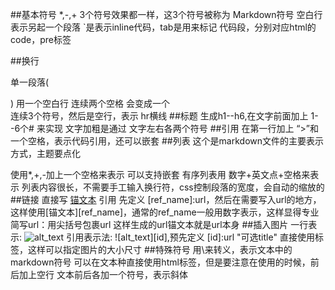 ##基本符号
*,-,+ 3个符号效果都一样，这3个符号被称为 Markdown符号
空白行表示另起一个段落
`是表示inline代码，tab是用来标记 代码段，分别对应html的code，pre标签

##换行
   
单一段落( <p>) 用一个空白行
连续两个空格 会变成一个 <br>
连续3个符号，然后是空行，表示 hr横线
##标题
生成h1--h6,在文字前面加上 1--6个# 来实现
文字加粗是通过 文字左右各两个符号
##引用
在第一行加上 “>”和一个空格，表示代码引用，还可以嵌套
##列表
这个是markdown文件的主要表示方式，主题要点化

使用*,+,-加上一个空格来表示
可以支持嵌套
有序列表用 数字+英文点+空格来表示
列表内容很长，不需要手工输入换行符，css控制段落的宽度，会自动的缩放的
##链接
直接写 [锚文本](url "可选的title")
引用 先定义 [ref_name]:url，然后在需要写入url的地方， 这样使用[锚文本][ref_name]，通常的ref_name一般用数字表示，这样显得专业
简写url：用尖括号包裹url 
这样生成的url锚文本就是url本身
##插入图片
一行表示: ![alt_text](url "可选的title")
引用表示法: ![alt_text][id],预先定义 [id]:url "可选title"
直接使用<img>标签，这样可以指定图片的大小尺寸
##特殊符号
用\来转义，表示文本中的markdown符号
可以在文本种直接使用html标签，但是要注意在使用的时候，前后加上空行
文本前后各加一个符号，表示斜体
